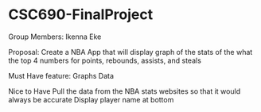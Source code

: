 # CSC690-FinalProject
Group Members: Ikenna Eke

Proposal: 
  Create a NBA App that will display graph of the stats of the what the top 4 numbers for points, rebounds, assists, and steals
  
  Must Have feature:
    Graphs
    Data
   
  Nice to Have
    Pull the data from the NBA stats websites so that it would always be accurate
    Display player name at bottom
   
